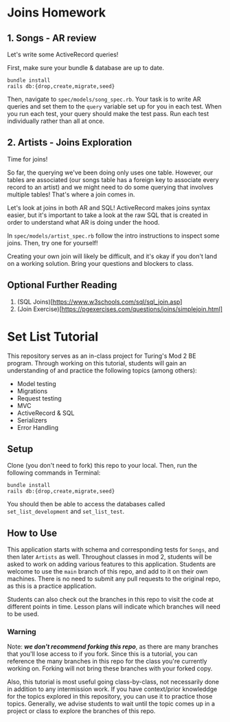 # Joins Homework


## 1. Songs - AR review
Let's write some ActiveRecord queries! 

First, make sure your bundle & database are up to date. 
```
bundle install
rails db:{drop,create,migrate,seed}
```

Then, navigate to `spec/models/song_spec.rb`. Your task is to write AR queries and set them to the `query` variable set up for you in each test. When you run each test, your query should make the test pass. Run each test individually rather than all at once.

## 2. Artists - Joins Exploration

Time for joins! 

So far, the querying we've been doing only uses one table. However, our tables are associated (our songs table has a foreign key to associate every record to an artist) and we might need to do some querying that involves multiple tables! That's where a join comes in. 

Let's look at joins in both AR and SQL! ActiveRecord makes joins syntax easier, but it's important to take a look at the raw SQL that is created in order to understand what AR is doing under the hood. 

In `spec/models/artist_spec.rb` follow the intro instructions to inspect some joins. Then, try one for yourself! 

Creating your own join will likely be difficult, and it's okay if you don't land on a working solution. Bring your questions and blockers to class. 

## Optional Further Reading

1. (SQL Joins)[https://www.w3schools.com/sql/sql_join.asp]
2. (Join Exercise)[https://pgexercises.com/questions/joins/simplejoin.html]

# Set List Tutorial


This repository serves as an in-class project for Turing's Mod 2 BE program. Through working on this tutorial, students will gain an understanding of and practice the following topics (among others): 
* Model testing
* Migrations
* Request testing
* MVC
* ActiveRecord & SQL
* Serializers
* Error Handling

## Setup

Clone (you don't need to fork) this repo to your local. Then, run the following commands in Terminal: 
```
bundle install
rails db:{drop,create,migrate,seed}
```

You should then be able to access the databases called `set_list_development` and `set_list_test`. 

## How to Use
This application starts with schema and corresponding tests for `Songs`, and then later `Artists` as well. Throughout classes in mod 2, students will be asked to work on adding various features to this application. Students are welcome to use the `main` branch of this repo, and add to it on their own machines. There is no need to submit any pull requests to the original repo, as this is a practice application. 

Students can also check out the branches in this repo to visit the code at different points in time. Lesson plans will indicate which branches will need to be used.

### Warning
Note: ___we don't recommend **forking** this repo___, as there are many branches that you'll lose access to if you fork. Since this is a tutorial, you can reference the many branches in this repo for the class you're currently working on. Forking will not bring these branches with your forked copy. 

Also, this tutorial is most useful going class-by-class, not necessarily done in addition to any intermission work. If you have context/prior knowleddge for the topics explored in this repository, you can use it to practice those topics. Generally, we advise students to wait until the topic comes up in a project or class to explore the branches of this repo.